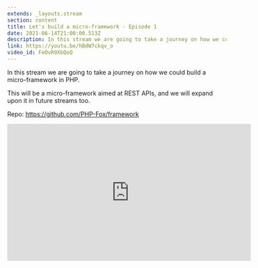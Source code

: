 ```yaml
---
extends: _layouts.stream
section: content
title: Let's build a micro-framework - Episode 1
date: 2021-06-14T21:00:00.513Z
description: In this stream we are going to take a journey on how we could build a micro-framework in PHP.
link: https://youtu.be/hBdW7ckqv_o
video_id: FeOvR9XbQoQ
---
```

In this stream we are going to take a journey on how we could build a micro-framework in PHP. 

This will be a micro-framework aimed at REST APIs, and we will expand upon it in future streams too.

Repo: https://github.com/PHP-Fox/framework

<div class="aspect-w-16 aspect-h-9">
    <iframe width="560" height="315" src="https://www.youtube.com/embed/FeOvR9XbQoQ" title="YouTube video player" frameborder="0" allow="accelerometer; autoplay; clipboard-write; encrypted-media; gyroscope; picture-in-picture" allowfullscreen></iframe>
</div>